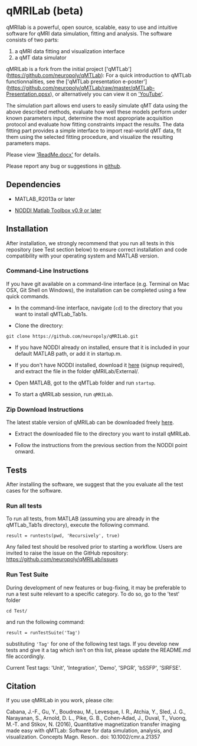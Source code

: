 # qMRILab (beta)

qMRIlab is a powerful, open source, scalable, easy to use and intuitive software for qMRI data simulation, fitting and analysis. The software consists of two parts:
1) a qMRI data fitting and visualization interface
2) a qMT data simulator


qMRILab is a fork from the initial project ['qMTLab'] (https://github.com/neuropoly/qMTLab):
  For a quick introduction to qMTLab functionnalities, see the ['qMTLab presentation e-poster'] (https://github.com/neuropoly/qMTLab/raw/master/qMTLab-Presentation.ppsx), or alternatively you can view it on ['YouTube'](https://youtu.be/WG0tVe-SFww).

The simulation part allows end users to easily simulate qMT data using the above described methods, evaluate how well these models perform under known parameters input, determine the most appropriate acquisition protocol and evaluate how fitting constraints impact the results. The data fitting part provides a simple interface to import real-world qMT data, fit them using the selected fitting procedure, and visualize the resulting parameters maps.

Please view ['ReadMe.docx'](https://github.com/neuropoly/qMRILab/raw/master/ReadMe.docx) for details.

Please report any bug or suggestions in [github](https://github.com/neuropoly/qMRILab/issues).

## Dependencies

* MATLAB_R2013a or later

* [NODDI Matlab Toolbox v0.9 or later](https://www.nitrc.org/projects/noddi_toolbox/)

## Installation

After installation, we strongly recommend that you run all tests in this repository (see Test section below) to ensure correct installation and code compatibility with your operating system and MATLAB version.

### Command-Line Instructions

If you have git available on a command-line interface (e.g. Terminal on Mac OSX, Git Shell on Windows), the installation can be completed using a few quick commands.

* In the command-line interface, navigate (`cd`) to the directory that you want to install qMTLab_Tab1s.

* Clone the directory:

`git clone https://github.com/neuropoly/qMRILab.git`

* If you have NODDI already on installed, ensure that it is included in your default MATLAB path, or add it in startup.m.

* If you don't have NODDI installed, download it [here](https://www.nitrc.org/projects/noddi_toolbox/) (signup required), and extract the file in the folder qMRILab/External/.

* Open MATLAB, got to the qMTLab folder and run `startup`.

* To start a qMRILab session, run `qMRILab`.

### Zip Download Instructions

The latest stable version of qMRILab can be downloaded freely [here](https://github.com/neuropoly/qMRILab/tarball/master).

* Extract the downloaded file to the directory you want to install qMRILab.

* Follow the instructions from the previous section from the NODDI point onward.

## Tests

After installing the software, we suggest that the you evaluate all the test cases for the software. 

### Run all tests

To run all tests, from MATLAB (assuming you are already in the qMTLab_Tab1s directory), execute the following command.

`result = runtests(pwd, 'Recursively', true)`

Any failed test should be resolved prior to starting a workflow. Users are invited to raise the issue on the GitHub
repository: https://github.com/neuropoly/qMRILab/issues

### Run Test Suite

During development of new features or bug-fixing, it may be preferable to run a test suite relevant to a specific category.
To do so, go to the 'test' folder

`cd Test/`

and run the following command:

`result = runTestSuite('Tag')`

substituting `'Tag'` for one of the following test tags. If you develop new tests and give it a tag which isn't on this list,
please update the README.md file accordingly.

Current Test tags: 'Unit', 'Integration', 'Demo', 'SPGR', 'bSSFP', 'SIRFSE'.

## Citation

If you use qMRILab in you work, please cite:

Cabana, J.-F., Gu, Y., Boudreau, M., Levesque, I. R., Atchia, Y., Sled, J. G., Narayanan, S., Arnold, D. L., Pike, G. B., Cohen-Adad, J., Duval, T., Vuong, M.-T. and Stikov, N. (2016), Quantitative magnetization transfer imaging made easy with qMTLab: Software for data simulation, analysis, and visualization. Concepts Magn. Reson.. doi: 10.1002/cmr.a.21357
